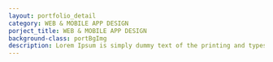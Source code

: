 ```yaml
---
layout: portfolio_detail
category: WEB & MOBILE APP DESIGN
porject_title: WEB & MOBILE APP DESIGN
background-class: portBgImg
description: Lorem Ipsum is simply dummy text of the printing and typesetting industry. Lorem Ipsum is simply dummy text of the...
---
```

